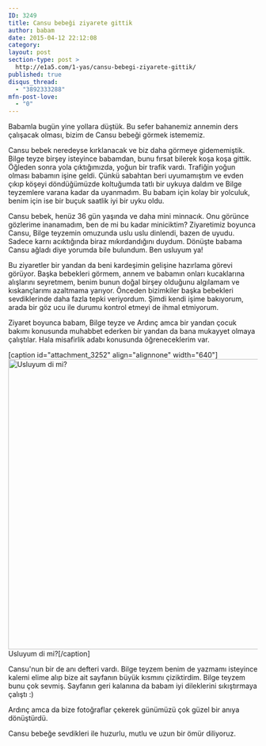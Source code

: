 ```yaml
---
ID: 3249
title: Cansu bebeği ziyarete gittik
author: babam
date: 2015-04-12 22:12:08
category:
layout: post
section-type: post >
  http://e1a5.com/1-yas/cansu-bebegi-ziyarete-gittik/
published: true
disqus_thread:
  - "3892333288"
mfn-post-love:
  - "0"
---
```

Babamla bugün yine yollara düştük. Bu sefer bahanemiz annemin ders çalışacak olması, bizim de Cansu bebeği görmek istememiz.

Cansu bebek neredeyse kırklanacak ve biz daha görmeye gidememiştik. Bilge teyze birşey isteyince babamdan, bunu fırsat bilerek koşa koşa gittik. Öğleden sonra yola çıktığımızda, yoğun bir trafik vardı. Trafiğin yoğun olması babamın işine geldi. Çünkü sabahtan beri uyumamıştım ve evden çıkıp köşeyi döndüğümüzde koltuğumda tatlı bir uykuya daldım ve Bilge teyzemlere varana kadar da uyanmadım. Bu babam için kolay bir yolculuk, benim için ise bir buçuk saatlik iyi bir uyku oldu.

Cansu bebek, henüz 36 gün yaşında ve daha mini minnacık. Onu görünce gözlerime inanamadım, ben de mi bu kadar miniciktim? Ziyaretimiz boyunca Cansu, Bilge teyzemin omuzunda uslu uslu dinlendi, bazen de uyudu. Sadece karnı acıktığında biraz mıkırdandığını duydum. Dönüşte babama Cansu ağladı diye yorumda bile bulundum. Ben usluyum ya!

Bu ziyaretler bir yandan da beni kardeşimin gelişine hazırlama görevi görüyor. Başka bebekleri görmem, annem ve babamın onları kucaklarına alışlarını seyretmem, benim bunun doğal birşey olduğunu algılamam ve kıskançlarımı azaltmama yarıyor. Önceden bizimkiler başka bebekleri sevdiklerinde daha fazla tepki veriyordum. Şimdi kendi işime bakıyorum, arada bir göz ucu ile durumu kontrol etmeyi de ihmal etmiyorum.

Ziyaret boyunca babam, Bilge teyze ve Ardınç amca bir yandan çocuk bakımı konusunda muhabbet ederken bir yandan da bana mukayyet olmaya çalıştılar. Hala misafirlik adabı konusunda öğreneceklerim var.

[caption id="attachment_3252" align="alignnone" width="640"]<a href="http://e1a5.com/wp-content/uploads/2015/04/usluyum_dimi.jpg"><img class="wp-image-3252 size-full" src="http://e1a5.com/wp-content/uploads/2015/04/usluyum_dimi.jpg" alt="Usluyum di mi?" width="640" height="586" /></a> Usluyum di mi?[/caption]

Cansu'nun bir de anı defteri vardı. Bilge teyzem benim de yazmamı isteyince kalemi elime alıp bize ait sayfanın büyük kısmını çiziktirdim. Bilge teyzem bunu çok sevmiş. Sayfanın geri kalanına da babam iyi dileklerini sıkıştırmaya çalıştı :)

Ardınç amca da bize fotoğraflar çekerek günümüzü çok güzel bir anıya dönüştürdü.

Cansu bebeğe sevdikleri ile huzurlu, mutlu ve uzun bir ömür diliyoruz.

&nbsp;
